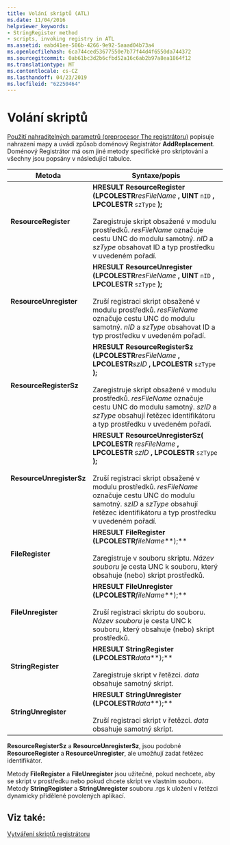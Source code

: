 ```yaml
---
title: Volání skriptů (ATL)
ms.date: 11/04/2016
helpviewer_keywords:
- StringRegister method
- scripts, invoking registry in ATL
ms.assetid: eabd41ee-586b-4266-9e92-5aaad04b73a4
ms.openlocfilehash: 6ca744ced53677550e7b77f44d4f6550da744372
ms.sourcegitcommit: 0ab61bc3d2b6cfbd52a16c6ab2b97a8ea1864f12
ms.translationtype: MT
ms.contentlocale: cs-CZ
ms.lasthandoff: 04/23/2019
ms.locfileid: "62250464"
---
```

# <a name="invoking-scripts"></a>Volání skriptů

[Použití nahraditelných parametrů (preprocesor The registrátoru)](../atl/using-replaceable-parameters-the-registrar-s-preprocessor.md) popisuje nahrazení mapy a uvádí způsob doménový Registrátor **AddReplacement**. Doménový Registrátor má osm jiné metody specifické pro skriptování a všechny jsou popsány v následující tabulce.

|Metoda|Syntaxe/popis|
|------------|-------------------------|
|**ResourceRegister**|**HRESULT ResourceRegister (LPCOLESTR***resFileName* **, UINT** `nID` **, LPCOLESTR** `szType` **);**<br /><br /> Zaregistruje skript obsažené v modulu prostředků. *resFileName* označuje cestu UNC do modulu samotný. *nID* a *szType* obsahovat ID a typ prostředku v uvedeném pořadí.|
|**ResourceUnregister**|**HRESULT ResourceUnregister (LPCOLESTR***resFileName* **, UINT** `nID` **, LPCOLESTR** `szType` **);**<br /><br /> Zruší registraci skript obsažené v modulu prostředků. *resFileName* označuje cestu UNC do modulu samotný. *nID* a *szType* obsahovat ID a typ prostředku v uvedeném pořadí.|
|**ResourceRegisterSz**|**HRESULT ResourceRegisterSz (LPCOLESTR***resFileName* **, LPCOLESTR***szID* **, LPCOLESTR** `szType` **);**<br /><br /> Zaregistruje skript obsažené v modulu prostředků. *resFileName* označuje cestu UNC do modulu samotný. *szID* a *szType* obsahují řetězec identifikátoru a typ prostředku v uvedeném pořadí.|
|**ResourceUnregisterSz**|**HRESULT ResourceUnregisterSz( LPCOLESTR**  *resFileName* **, LPCOLESTR**  *szID* **, LPCOLESTR**  `szType` **);**<br /><br /> Zruší registraci skript obsažené v modulu prostředků. *resFileName* označuje cestu UNC do modulu samotný. *szID* a *szType* obsahují řetězec identifikátoru a typ prostředku v uvedeném pořadí.|
|**FileRegister**|**HRESULT FileRegister (LPCOLESTR***fileName***);**<br /><br /> Zaregistruje v souboru skriptu. *Název souboru* je cesta UNC k souboru, který obsahuje (nebo) skript prostředků.|
|**FileUnregister**|**HRESULT FileUnregister (LPCOLESTR***fileName***);**<br /><br /> Zruší registraci skriptu do souboru. *Název souboru* je cesta UNC k souboru, který obsahuje (nebo) skript prostředků.|
|**StringRegister**|**HRESULT StringRegister (LPCOLESTR***data***);**<br /><br /> Zaregistruje skript v řetězci. *data* obsahuje samotný skript.|
|**StringUnregister**|**HRESULT StringUnregister (LPCOLESTR***data***);**<br /><br /> Zruší registraci skript v řetězci. *data* obsahuje samotný skript.|

**ResourceRegisterSz** a **ResourceUnregisterSz**, jsou podobné **ResourceRegister** a **ResourceUnregister**, ale umožňují zadat řetězec identifikátor.

Metody **FileRegister** a **FileUnregister** jsou užitečné, pokud nechcete, aby se skript v prostředku nebo pokud chcete skript ve vlastním souboru. Metody **StringRegister** a **StringUnregister** souboru .rgs k uložení v řetězci dynamicky přidělené povolených aplikací.

## <a name="see-also"></a>Viz také:

[Vytváření skriptů registrátoru](../atl/creating-registrar-scripts.md)
